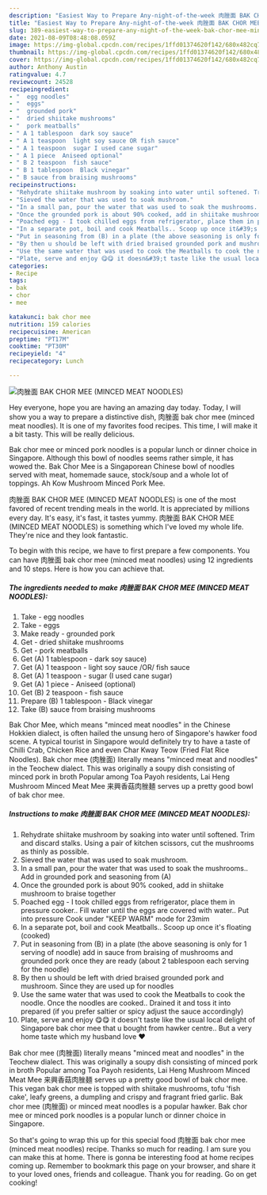 ```yaml
---
description: "Easiest Way to Prepare Any-night-of-the-week 肉脞面 BAK CHOR MEE (MINCED MEAT NOODLES)"
title: "Easiest Way to Prepare Any-night-of-the-week 肉脞面 BAK CHOR MEE (MINCED MEAT NOODLES)"
slug: 389-easiest-way-to-prepare-any-night-of-the-week-bak-chor-mee-minced-meat-noodles
date: 2021-08-09T08:48:08.059Z
image: https://img-global.cpcdn.com/recipes/1ffd01374620f142/680x482cq70/肉脞面-bak-chor-mee-minced-meat-noodles-recipe-main-photo.jpg
thumbnail: https://img-global.cpcdn.com/recipes/1ffd01374620f142/680x482cq70/肉脞面-bak-chor-mee-minced-meat-noodles-recipe-main-photo.jpg
cover: https://img-global.cpcdn.com/recipes/1ffd01374620f142/680x482cq70/肉脞面-bak-chor-mee-minced-meat-noodles-recipe-main-photo.jpg
author: Anthony Austin
ratingvalue: 4.7
reviewcount: 24528
recipeingredient:
- "  egg noodles"
- "  eggs"
- "  grounded pork"
- "  dried shiitake mushrooms"
- "  pork meatballs"
- " A 1 tablespoon  dark soy sauce"
- " A 1 teaspoon  light soy sauce OR fish sauce"
- " A 1 teaspoon  sugar I used cane sugar"
- " A 1 piece  Aniseed optional"
- " B 2 teaspoon  fish sauce"
- " B 1 tablespoon  Black vinegar"
- " B sauce from braising mushrooms"
recipeinstructions:
- "Rehydrate shiitake mushroom by soaking into water until softened. Trim and discard stalks. Using a pair of kitchen scissors, cut the mushrooms as thinly as possible."
- "Sieved the water that was used to soak mushroom."
- "In a small pan, pour the water that was used to soak the mushrooms.. Add in grounded pork and seasoning from (A)"
- "Once the grounded pork is about 90% cooked, add in shiitake mushroom to braise together"
- "Poached egg - I took chilled eggs from refrigerator, place them in pressure cooker.. Fill water until the eggs are covered with water.. Put into pressure Cook under &#34;KEEP WARM&#34; mode for 23mim"
- "In a separate pot, boil and cook Meatballs.. Scoop up once it&#39;s floating (cooked)"
- "Put in seasoning from (B) in a plate (the above seasoning is only for 1 serving of noodle) add in sauce from braising of mushrooms and grounded pork once they are ready (about 2 tablespoon each serving for the noodle)"
- "By then u should be left with dried braised grounded pork and mushroom. Since they are used up for noodles"
- "Use the same water that was used to cook the Meatballs to cook the noodle. Once the noodles are cooked.. Drained it and toss it into prepared (if you prefer saltier or spicy adjust the sauce accordingly)"
- "Plate, serve and enjoy 😋😋 it doesn&#39;t taste like the usual local delight of Singapore bak chor mee that u bought from hawker centre.. But a very home taste which my husband love ❤️"
categories:
- Recipe
tags:
- bak
- chor
- mee

katakunci: bak chor mee 
nutrition: 159 calories
recipecuisine: American
preptime: "PT17M"
cooktime: "PT30M"
recipeyield: "4"
recipecategory: Lunch

---
```



![肉脞面 BAK CHOR MEE (MINCED MEAT NOODLES)](https://img-global.cpcdn.com/recipes/1ffd01374620f142/680x482cq70/肉脞面-bak-chor-mee-minced-meat-noodles-recipe-main-photo.jpg)

Hey everyone, hope you are having an amazing day today. Today, I will show you a way to prepare a distinctive dish, 肉脞面 bak chor mee (minced meat noodles). It is one of my favorites food recipes. This time, I will make it a bit tasty. This will be really delicious.

Bak chor mee or minced pork noodles is a popular lunch or dinner choice in Singapore. Although this bowl of noodles seems rather simple, it has wowed the. Bak Chor Mee is a Singaporean Chinese bowl of noodles served with meat, homemade sauce, stock/soup and a whole lot of toppings. Ah Kow Mushroom Minced Pork Mee.

肉脞面 BAK CHOR MEE (MINCED MEAT NOODLES) is one of the most favored of recent trending meals in the world. It is appreciated by millions every day. It's easy, it's fast, it tastes yummy. 肉脞面 BAK CHOR MEE (MINCED MEAT NOODLES) is something which I've loved my whole life. They're nice and they look fantastic.


To begin with this recipe, we have to first prepare a few components. You can have 肉脞面 bak chor mee (minced meat noodles) using 12 ingredients and 10 steps. Here is how you can achieve that.

<!--inarticleads1-->

##### The ingredients needed to make 肉脞面 BAK CHOR MEE (MINCED MEAT NOODLES):

1. Take  - egg noodles
1. Take  - eggs
1. Make ready  - grounded pork
1. Get  - dried shiitake mushrooms
1. Get  - pork meatballs
1. Get  (A) 1 tablespoon - dark soy sauce)
1. Get  (A) 1 teaspoon - light soy sauce /OR/ fish sauce
1. Get  (A) 1 teaspoon - sugar (I used cane sugar)
1. Get  (A) 1 piece - Aniseed (optional)
1. Get  (B) 2 teaspoon - fish sauce
1. Prepare  (B) 1 tablespoon - Black vinegar
1. Take  (B) sauce from braising mushrooms


Bak Chor Mee, which means &#34;minced meat noodles&#34; in the Chinese Hokkien dialect, is often hailed the unsung hero of Singapore&#39;s hawker food scene. A typical tourist in Singapore would definitely try to have a taste of Chilli Crab, Chicken Rice and even Char Kway Teow (Fried Flat Rice Noodles). Bak chor mee (肉脞面) literally means &#34;minced meat and noodles&#34; in the Teochew dialect. This was originally a soupy dish consisting of minced pork in broth Popular among Toa Payoh residents, Lai Heng Mushroom Minced Meat Mee 来興香菇肉脞麺 serves up a pretty good bowl of bak chor mee. 

<!--inarticleads2-->

##### Instructions to make 肉脞面 BAK CHOR MEE (MINCED MEAT NOODLES):

1. Rehydrate shiitake mushroom by soaking into water until softened. Trim and discard stalks. Using a pair of kitchen scissors, cut the mushrooms as thinly as possible.
1. Sieved the water that was used to soak mushroom.
1. In a small pan, pour the water that was used to soak the mushrooms.. Add in grounded pork and seasoning from (A)
1. Once the grounded pork is about 90% cooked, add in shiitake mushroom to braise together
1. Poached egg - I took chilled eggs from refrigerator, place them in pressure cooker.. Fill water until the eggs are covered with water.. Put into pressure Cook under &#34;KEEP WARM&#34; mode for 23mim
1. In a separate pot, boil and cook Meatballs.. Scoop up once it&#39;s floating (cooked)
1. Put in seasoning from (B) in a plate (the above seasoning is only for 1 serving of noodle) add in sauce from braising of mushrooms and grounded pork once they are ready (about 2 tablespoon each serving for the noodle)
1. By then u should be left with dried braised grounded pork and mushroom. Since they are used up for noodles
1. Use the same water that was used to cook the Meatballs to cook the noodle. Once the noodles are cooked.. Drained it and toss it into prepared (if you prefer saltier or spicy adjust the sauce accordingly)
1. Plate, serve and enjoy 😋😋 it doesn&#39;t taste like the usual local delight of Singapore bak chor mee that u bought from hawker centre.. But a very home taste which my husband love ❤️


Bak chor mee (肉脞面) literally means &#34;minced meat and noodles&#34; in the Teochew dialect. This was originally a soupy dish consisting of minced pork in broth Popular among Toa Payoh residents, Lai Heng Mushroom Minced Meat Mee 来興香菇肉脞麺 serves up a pretty good bowl of bak chor mee. This vegan bak chor mee is topped with shiitake mushrooms, tofu &#39;fish cake&#39;, leafy greens, a dumpling and crispy and fragrant fried garlic. Bak chor mee (肉脞面) or minced meat noodles is a popular hawker. Bak chor mee or minced pork noodles is a popular lunch or dinner choice in Singapore. 

So that's going to wrap this up for this special food 肉脞面 bak chor mee (minced meat noodles) recipe. Thanks so much for reading. I am sure you can make this at home. There is gonna be interesting food at home recipes coming up. Remember to bookmark this page on your browser, and share it to your loved ones, friends and colleague. Thank you for reading. Go on get cooking!
